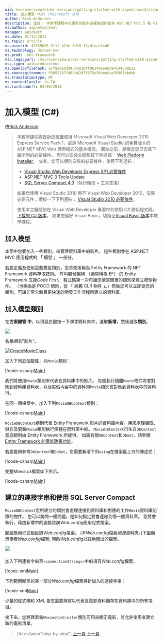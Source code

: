```yaml
---
uid: mvc/overview/older-versions/getting-started-with-aspnet-mvc3/cs/adding-a-model
title: 加入模型 (C#) |Microsoft 文件
author: Rick-Anderson
description: 注意： 本教學課程中的更新的版本這裡會提供使用 ASP.NET MVC 5 和 Visual Studio 2013。 這是更安全、 容易遵循，以及示範...
ms.author: aspnetcontent
manager: wpickett
ms.date: 01/12/2011
ms.topic: article
ms.assetid: 42355b95-5f1f-413e-8d16-14cdfaaefcd8
ms.technology: dotnet-mvc
ms.prod: .net-framework
msc.legacyurl: /mvc/overview/older-versions/getting-started-with-aspnet-mvc3/cs/adding-a-model
msc.type: authoredcontent
ms.openlocfilehash: a7f9206ddd43b4a3b4f96240ee48b9414450da22
ms.sourcegitcommit: f8852267f463b62d7f975e56bea9aa3f68fbbdeb
ms.translationtype: MT
ms.contentlocale: zh-TW
ms.lasthandoff: 04/06/2018
---
```

<a name="adding-a-model-c"></a>加入模型 (C#)
====================
由[Rick Anderson](https://github.com/Rick-Anderson)

> 本教學課程將告訴您建置使用 Microsoft Visual Web Developer 2010 Express Service Pack 1，這是 Microsoft Visual Studio 的免費版本的 ASP.NET MVC Web 應用程式的基本概念。 開始之前，請確定您已安裝下面所列的必要條件。 您可以安裝全部都按下列連結： [Web Platform Installer](https://www.microsoft.com/web/gallery/install.aspx?appid=VWD2010SP1Pack)。 或者，您可以個別安裝的必要條件，使用下列連結：
> 
> - [Visual Studio Web Developer Express SP1 必要條件](https://www.microsoft.com/web/gallery/install.aspx?appid=VWD2010SP1Pack)
> - [ASP.NET MVC 3 Tools Update](https://www.microsoft.com/web/gallery/install.aspx?appsxml=&amp;appid=MVC3)
> - [SQL Server Compact 4.0](https://www.microsoft.com/web/gallery/install.aspx?appid=SQLCE;SQLCEVSTools_4_0)（執行階段 + 工具支援）
> 
> 如果您使用 Visual Studio 2010 而不 Visual Web Developer 2010，安裝必要元件，請按一下下列連結： [Visual Studio 2010 必要條件](https://www.microsoft.com/web/gallery/install.aspx?appsxml=&amp;appid=VS2010SP1Pack)。
> 
> 使用本主題隨附在 Visual Web Developer 專案中的使用 C# 原始程式碼。 [下載的 C# 版本](https://code.msdn.microsoft.com/Introduction-to-MVC-3-10d1b098)。 如果您偏好 Visual Basic，切換至[Visual Basic 版本](../vb/adding-a-model.md)本教學課程。


## <a name="adding-a-model"></a>加入模型

本節中您要加入一些類別，來管理資料庫中的影片。 這些類別會在 ASP.NET MVC 應用程式的 「 模型 」 一部分。

若要定義及使用這些模型類別，您將使用稱為 Entity Framework 的.NET Framework 資料存取技術。 呼叫開發架構 （通常稱為 EF） 的 Entity Framework 支援*Code First*。 程式碼第一次可讓您撰寫簡單的類別來建立模型物件。 （也稱為是 POCO 類別，從 「 純舊 CLR 物件 」。）然後您可以立即從您的類別，可讓非常全新且更快速的開發工作流程所建立的資料庫。

## <a name="adding-model-classes"></a>加入模型類別

在**方案總管 中**，以滑鼠右鍵按一下*模型*資料夾中，選取**新增**，然後選取**類別**。

![](adding-a-model/_static/image1.png)

名稱*類別*"影片"。

[![CreateMovieClass](adding-a-model/_static/image3.png)](adding-a-model/_static/image2.png)

加入下列五個屬性，以`Movie`類別：

[!code-csharp[Main](adding-a-model/samples/sample1.cs)]

我們將使用`Movie`類別來代表在資料庫中的影片。 每個執行個體`Movie`物件將會對應到資料庫資料表，以及每個內容中的資料列`Movie`類別會對應到資料表中的資料行。

在同一個檔案中，加入下列`MovieDBContext`類別：

[!code-csharp[Main](adding-a-model/samples/sample2.cs)]

`MovieDBContext`類別代表 Entity Framework 影片的資料庫內容，用來處理擷取、 儲存及更新`Movie`類別執行個體在資料庫中的。 `MovieDBContext`衍生自`DbContext`基底類別由 Entity Framework 所提供。 如需有關`DbContext`和`DbSet`，請參閱[Entity Framework 的產能改善功能](https://blogs.msdn.com/b/efdesign/archive/2010/06/21/productivity-improvements-for-the-entity-framework.aspx?wa=wsignin1.0)。

若要能夠參考`DbContext`和`DbSet`，您需要新增下列`using`在檔案最上方的陳述式：

[!code-csharp[Main](adding-a-model/samples/sample3.cs)]

完整*Movie.cs*檔案如下所示。

[!code-csharp[Main](adding-a-model/samples/sample4.cs)]

## <a name="creating-a-connection-string-and-working-with-sql-server-compact"></a>建立的連接字串和使用 SQL Server Compact

`MovieDBContext`您所建立的類別會處理連接到資料庫和對應的工作`Movie`資料庫記錄的物件。 您可以詢問一個問題，是如何指定將會連線到哪一個資料庫。 您將會執行，藉由新增中的連接資訊*Web.config*應用程式檔案。

開啟應用程式根目錄*Web.config*檔案。 (不*Web.config*檔案*檢視*資料夾。)下圖顯示兩者*Web.config*檔案; 開啟*Web.config*以紅色圈出的檔案。

![](adding-a-model/_static/image4.png)

### 

加入下列連接字串至`<connectionStrings>`中的項目*Web.config*檔案。

[!code-xml[Main](adding-a-model/samples/sample5.xml)]

下列範例顯示的某一部分*Web.config*檔案與新加入的連接字串：

[!code-xml[Main](adding-a-model/samples/sample6.xml)]

少量的程式碼和 XML 是您需要撰寫以代表及電影資料儲存在資料庫中的所有項目。

接下來，您將建置新`MoviesController`類別可用來顯示電影，並允許使用者建立新的電影清單。

> [!div class="step-by-step"]
> [上一頁](adding-a-view.md)
> [下一頁](accessing-your-models-data-from-a-controller.md)
